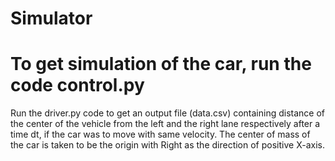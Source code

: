 # Simulator
# To get simulation of the car, run the code control.py


Run the driver.py code to get an output file (data.csv) containing distance of the center of the vehicle from the left and the right lane respectively after a time dt, if the car was to move with same velocity.
The center of mass of the car is taken to be the origin with Right as the direction of positive X-axis.

